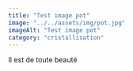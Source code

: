 ```yaml
---
title: "Test image pot"
image: "../../assets/img/pot.jpg"
imageAlt: "Test image pot"
category: "cristallisation"
---
```


Il est de toute beauté
